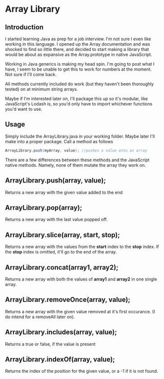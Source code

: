 # Array Library

## Introduction
I started learning Java as prep for a job interview.  I'm not sure I even like working in this language.  I opened up the Array documentation and was shocked to find so little there, and decided to start making a library that would be about as expansive as the Array.prototype in native JavaScript.

Working in Java generics is making my head spin.  I'm going to post what I have, I seem to be unable to get this to work for numbers at the moment.  Not sure if I'll come back.

All methods currently included do work (but they haven't been thoroughly tested) on at minimum string arrays.

Maybe if I'm interested later on, I'll package this up so it's modular, like JavaScript's Lodash is, so you'd only have to import whichever functions you'd want to use.

## Usage
Simply include the ArrayLibrary.java in your working folder.  Maybe later I'll make into a proper package.  Call a method as follows

```java
ArrayLibrary.push(myArray, value); //pushes a value onto an array
```

There are a few differences between these methods and the JavaScript native methods.  Namely, none of them mutate the array they work on.

## ArrayLibrary.push(array, value);
Returns a new array with the given value added to the end

## ArrayLibrary.pop(array);
Returns a new array with the last value popped off.

## ArrayLibrary.slice(array, start, stop);
Returns a new array with the values from the __start__ index to the __stop__ index.  If the __stop__ index is omitted, it'll go to the end of the array.

## ArrayLibrary.concat(array1, array2);
Returns a new array with both the values of __array1__ and __array2__ in one single array.

## ArrayLibrary.removeOnce(array, value);
Returns a new array with the given value removed at it's first occurance.  (I do intend for a removeAll later on).

## ArrayLibrary.includes(array, value);
Returns a true or false, if the value is present

## ArrayLibrary.indexOf(array, value);
Returns the index of the position for the given value, or a -1 if it is not found.